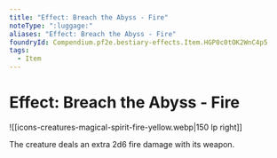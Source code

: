 ```yaml
---
title: "Effect: Breach the Abyss - Fire"
noteType: ":luggage:"
aliases: "Effect: Breach the Abyss - Fire"
foundryId: Compendium.pf2e.bestiary-effects.Item.HGP0c0tOK2WnC4p5
tags:
  - Item
---
```


# Effect: Breach the Abyss - Fire
![[icons-creatures-magical-spirit-fire-yellow.webp|150 lp right]]

The creature deals an extra 2d6 fire damage with its weapon.
